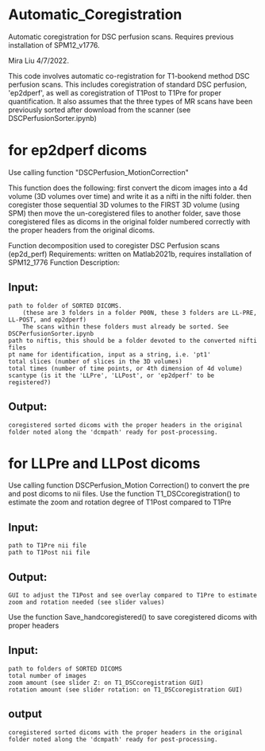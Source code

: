 # Automatic_Coregistration
Automatic coregistration for DSC perfusion scans. 
Requires previous installation of SPM12_v1776.

Mira Liu 4/7/2022.


This code involves automatic co-registration for T1-bookend method DSC perfusion scans. 
This includes coregistration of standard DSC perfusion, 'ep2dperf', as well as coregistration of T1Post to T1Pre for proper quantification. 
It also assumes that the three types of MR scans have been previously sorted after download from the scanner (see DSCPerfusionSorter.ipynb)

# for ep2dperf dicoms
Use calling function "DSCPerfusion_MotionCorrection"

This function does the following:
first convert the dicom images into a 4d volume (3D volumes over time) and write it as a nifti in the nifti folder.
then coregister those sequential 3D volumes to the FIRST 3D volume (using SPM)
then move the un-coregistered files to another folder, save those coregistered files as dicoms in the original folder numbered correctly with the proper headers from the original dicoms. 


Function decomposition used to coregister DSC Perfusion scans (ep2d_perf) 
Requirements: written on Matlab2021b, requires installation of SPM12_1776
Function Description: 
## Input: 
    path to folder of SORTED DICOMS. 
        (these are 3 folders in a folder P00N, these 3 folders are LL-PRE, LL-POST, and ep2dperf)
        The scans within these folders must already be sorted. See DSCPerfusionSorter.ipynb
    path to niftis, this should be a folder devoted to the converted nifti files 
    pt name for identification, input as a string, i.e. 'pt1'
    total slices (number of slices in the 3D volumes)
    total times (number of time points, or 4th dimension of 4d volume)
    scantype (is it the 'LLPre', 'LLPost', or 'ep2dperf' to be registered?)
## Output: 
    coregistered sorted dicoms with the proper headers in the original folder noted along the 'dcmpath' ready for post-processing.




# for LLPre and LLPost dicoms
Use calling function DSCPerfusion_Motion Correction() to convert the pre and post dicoms to nii files. 
Use the function T1_DSCcoregistration() to estimate the zoom and rotation degree of T1Post compared to T1Pre

## Input: 
    path to T1Pre nii file
    path to T1Post nii file

## Output: 
    GUI to adjust the T1Post and see overlay compared to T1Pre to estimate zoom and rotation needed (see slider values)


Use the function Save_handcoregistered() to save coregistered dicoms with proper headers
## Input: 
    path to folders of SORTED DICOMS
    total number of images
    zoom amount (see slider Z: on T1_DSCcoregistration GUI)
    rotation amount (see slider rotation: on T1_DSCcoregistration GUI)

## output 
    coregistered sorted dicoms with the proper headers in the original folder noted along the 'dcmpath' ready for post-processing.

